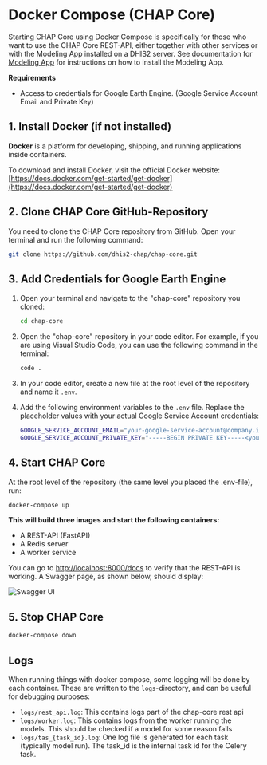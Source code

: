 # Docker Compose (CHAP Core)

Starting CHAP Core using Docker Compose is specifically for those who want to use the CHAP Core REST-API, either together with other services or with the Modeling App installed on a DHIS2 server. See documentation for [Modeling App](modeling-app/modeling-app.md) for instructions on how to install the Modeling App.

**Requirements**

- Access to credentials for Google Earth Engine. (Google Service Account Email and Private Key)

## 1. Install Docker (if not installed)

**Docker** is a platform for developing, shipping, and running applications inside containers.

To download and install Docker, visit the official Docker website: [https://docs.docker.com/get-started/get-docker](https://docs.docker.com/get-started/get-docker)

## 2. Clone CHAP Core GitHub-Repository

You need to clone the CHAP Core repository from GitHub. Open your terminal and run the following command:

```sh
git clone https://github.com/dhis2-chap/chap-core.git
```

## 3. Add Credentials for Google Earth Engine

1. Open your terminal and navigate to the "chap-core" repository you cloned:

   ```sh
   cd chap-core
   ```

2. Open the "chap-core" repository in your code editor. For example, if you are using Visual Studio Code, you can use the following command in the terminal:

   ```sh
   code .
   ```

3. In your code editor, create a new file at the root level of the repository and name it `.env`.

4. Add the following environment variables to the `.env` file. Replace the placeholder values with your actual Google Service Account credentials:

   ```bash
   GOOGLE_SERVICE_ACCOUNT_EMAIL="your-google-service-account@company.iam.gserviceaccount.com"
   GOOGLE_SERVICE_ACCOUNT_PRIVATE_KEY="-----BEGIN PRIVATE KEY-----<your-private-key>-----END PRIVATE KEY-----"
   ```

## 4. Start CHAP Core

At the root level of the repository (the same level you placed the .env-file), run:

```sh
docker-compose up
```

**This will build three images and start the following containers:**

- A REST-API (FastAPI)
- A Redis server
- A worker service

You can go to [http://localhost:8000/docs](http://localhost:8000/docs) to verify that the REST-API is working. A Swagger page, as shown below, should display:

![Swagger UI](../_static/swagger-fastapi.png)

## 5. Stop CHAP Core

```sh
docker-compose down
```

## Logs

When running things with docker compose, some logging will be done by each container. These are written to the `logs`-directory, and can be useful for debugging purposes:

- `logs/rest_api.log`: This contains logs part of the chap-core rest api
- `logs/worker.log`: This contains logs from the worker running the models. This should be checked if a model for some reason fails
- `logs/tas_{task_id}.log`: One log file is generated for each task (typically model run). The task_id is the internal task id for the Celery task.
